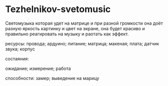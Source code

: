 # Tezhelnikov-svetomusic
Светомузыка которая удет на матрице и при разной громкости она доёт разную яркость картинку и цвет на экране, она будет красиво и правильно реагировать на музыку и раотать как эффект.


ресурсы:
провода; ардуино; питание; матрица; макеная; плата; датчик звука; корпус

состаяния:

ожидание; измерение; работа

способности:
замер; выведение на марицу
